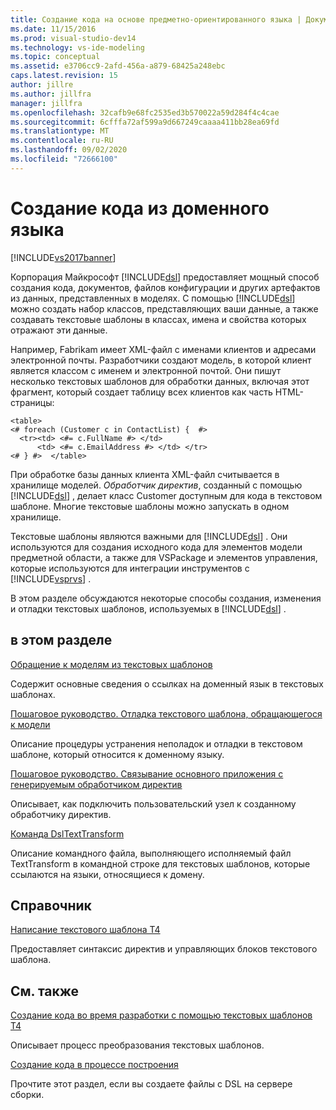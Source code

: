 ```yaml
---
title: Создание кода на основе предметно-ориентированного языка | Документация Майкрософт
ms.date: 11/15/2016
ms.prod: visual-studio-dev14
ms.technology: vs-ide-modeling
ms.topic: conceptual
ms.assetid: e3706cc9-2afd-456a-a879-68425a248ebc
caps.latest.revision: 15
author: jillre
ms.author: jillfra
manager: jillfra
ms.openlocfilehash: 32cafb9e68fc2535ed3b570022a59d284f4c4cae
ms.sourcegitcommit: 6cfffa72af599a9d667249caaaa411bb28ea69fd
ms.translationtype: MT
ms.contentlocale: ru-RU
ms.lasthandoff: 09/02/2020
ms.locfileid: "72666100"
---
```

# <a name="generating-code-from-a-domain-specific-language"></a>Создание кода из доменного языка
[!INCLUDE[vs2017banner](../includes/vs2017banner.md)]

Корпорация Майкрософт [!INCLUDE[dsl](../includes/dsl-md.md)] предоставляет мощный способ создания кода, документов, файлов конфигурации и других артефактов из данных, представленных в моделях. С помощью [!INCLUDE[dsl](../includes/dsl-md.md)] можно создать набор классов, представляющих ваши данные, а также создавать текстовые шаблоны в классах, имена и свойства которых отражают эти данные.

 Например, Fabrikam имеет XML-файл с именами клиентов и адресами электронной почты. Разработчики создают модель, в которой клиент является классом с именем и электронной почтой. Они пишут несколько текстовых шаблонов для обработки данных, включая этот фрагмент, который создает таблицу всех клиентов как часть HTML-страницы:

```
<table>
<# foreach (Customer c in ContactList) {  #>
  <tr><td> <#= c.FullName #> </td>
      <td> <#= c.EmailAddress #> </td> </tr>
<# } #>  </table>
```

 При обработке базы данных клиента XML-файл считывается в хранилище моделей. *Обработчик директив*, созданный с помощью [!INCLUDE[dsl](../includes/dsl-md.md)] , делает класс Customer доступным для кода в текстовом шаблоне. Многие текстовые шаблоны можно запускать в одном хранилище.

 Текстовые шаблоны являются важными для [!INCLUDE[dsl](../includes/dsl-md.md)] . Они используются для создания исходного кода для элементов модели предметной области, а также для VSPackage и элементов управления, которые используются для интеграции инструментов с [!INCLUDE[vsprvs](../includes/vsprvs-md.md)] .

 В этом разделе обсуждаются некоторые способы создания, изменения и отладки текстовых шаблонов, используемых в [!INCLUDE[dsl](../includes/dsl-md.md)] .

## <a name="in-this-section"></a>в этом разделе
 [Обращение к моделям из текстовых шаблонов](../modeling/accessing-models-from-text-templates.md)

 Содержит основные сведения о ссылках на доменный язык в текстовых шаблонах.

 [Пошаговое руководство. Отладка текстового шаблона, обращающегося к модели](../modeling/walkthrough-debugging-a-text-template-that-accesses-a-model.md)

 Описание процедуры устранения неполадок и отладки в текстовом шаблоне, который относится к доменному языку.

 [Пошаговое руководство. Связывание основного приложения с генерируемым обработчиком директив](../modeling/walkthrough-connecting-a-host-to-a-generated-directive-processor.md)

 Описывает, как подключить пользовательский узел к созданному обработчику директив.

 [Команда DslTextTransform](../modeling/the-dsltexttransform-command.md)

 Описание командного файла, выполняющего исполняемый файл TextTransform в командной строке для текстовых шаблонов, которые ссылаются на языки, относящиеся к домену.

## <a name="reference"></a>Справочник
 [Написание текстового шаблона T4](../modeling/writing-a-t4-text-template.md)

 Предоставляет синтаксис директив и управляющих блоков текстового шаблона.

## <a name="related-sections"></a>См. также
 [Создание кода во время разработки с помощью текстовых шаблонов T4](../modeling/design-time-code-generation-by-using-t4-text-templates.md)

 Описывает процесс преобразования текстовых шаблонов.

 [Создание кода в процессе построения](../modeling/code-generation-in-a-build-process.md)

 Прочтите этот раздел, если вы создаете файлы с DSL на сервере сборки.
